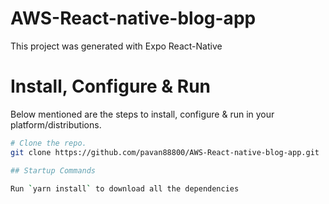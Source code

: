 # AWS-React-native-blog-app

This project was generated with Expo React-Native

# Install, Configure & Run

Below mentioned are the steps to install, configure & run in your platform/distributions.

```bash
# Clone the repo.
git clone https://github.com/pavan88800/AWS-React-native-blog-app.git

## Startup Commands

Run `yarn install` to download all the dependencies
